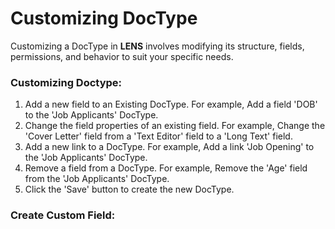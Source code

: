 # **Customizing DocType**

Customizing a DocType in **LENS** involves modifying its structure, fields, permissions, and behavior to suit your specific needs.

### Customizing Doctype:

1. Add a new field to an Existing DocType. For example, Add a field 'DOB' to the 'Job Applicants' DocType.
2. Change the field properties of an existing field. For example, Change the 'Cover Letter' field from a 'Text Editor' field to a 'Long Text' field.
3. Add a new link to a DocType. For example, Add a link 'Job Opening' to the 'Job Applicants' DocType.
4. Remove a field from a DocType. For example, Remove the 'Age' field from the 'Job Applicants' DocType.
5. Click the 'Save' button to create the new DocType.

### Create Custom Field:


<!--stackedit_data:
eyJoaXN0b3J5IjpbLTExNDA1NzExNzEsMTg4NDAyNjk5MiwxMD
c0NDMyOTc1XX0=
-->